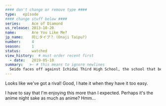 ```yaml
---
#### don't change or remove type ####
type:   episode
#### change stuff below ####
series:     Ace of Diamond
us_release: 2013-10-20 
name:       Are You Like Me?
jp_name:    同じタイプ？ (Onaji Taipu?)
number:     4
season:     1
status:     watched
view_history:  # must order recent first
  - date:   2019-05-10 
summary:   >- # this means to ignore newlines
  Seido faces off against Ichidai Third High School, the school that beat them last year. While their top-level offense rakes in runs, the ace Tanba struggles, and the game turns into a batting contest. However Sawamura isn't present. Instead he is training back at school. During his training Furuya, another first-year pitcher, approaches him. Showing sympathy to Sawamura's peculiar training method, Furuya offers to play catch with him. Sawamura is in a cheery mood with Furuya's kindness, but the speed of Furuya's throws far exceeds his expectations.
---
```


Looks like we've got a rival! Good, I hate it when they have it too easy.

I have to say that I'm enjoying this more than I expected. Perhaps it's the anime night sake as much as anime? Hmm...

